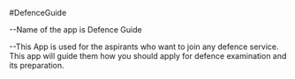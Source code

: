 #DefenceGuide


--Name of the app is Defence Guide


--This App is used for the aspirants who want to join any defence service. This app will guide them how you should apply for defence examination and its preparation.

